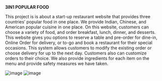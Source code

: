 **3IN1 POPULAR FOOD**

This project is is about a start-up restaurant website that provides three countries’ popular food in one place. We provide Indian, Chinese, and American popular cuisine in one place. On this website, customers can choose a variety of food, and order breakfast, lunch, dinner, and desserts. This website gives you options to reserve a table and pre-order for dine-in, Online Order for delivery, or to-go and book a restaurant for their special occasions. This system allows customers to modify the existing order or choose delivery for up to the next day. Customers also can customize orders to their choice. We also provide ingredients for each item on the menu and provide safety measures we have taken.

![image](https://github.com/Jonyando/3in1-Popular-Food/assets/159496463/d49c268b-2493-4a07-b6eb-cb73d523cd17)
![image](https://github.com/Jonyando/3in1-Popular-Food/assets/159496463/f397fb93-080e-42f8-bf43-44c19fa5a000)

